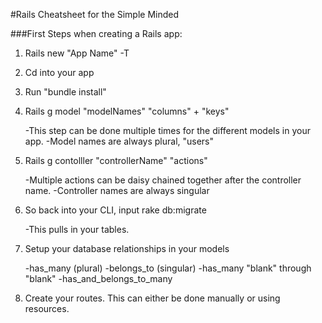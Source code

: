 #Rails Cheatsheet for the Simple Minded

###First Steps when creating a Rails app:

1) Rails new "App Name" -T

2) Cd into your app 

3) Run "bundle install"

4) Rails g model "modelNames" "columns" + "keys"
	
	-This step can be done multiple times for the 	different models in your app.
	-Model names are always plural, "users"
	
5) Rails g contolller "controllerName" "actions"
	
	-Multiple actions can be daisy chained together 	after the controller name.
	-Controller names are always singular

6) So back into your CLI, input rake db:migrate
	
	-This pulls in your tables.
	
7) Setup your database relationships in your models
	
	-has_many (plural)
	-belongs_to (singular)
	-has_many "blank" through "blank"
	-has_and_belongs_to_many
	
8) Create your routes. This can either be done manually or using resources.